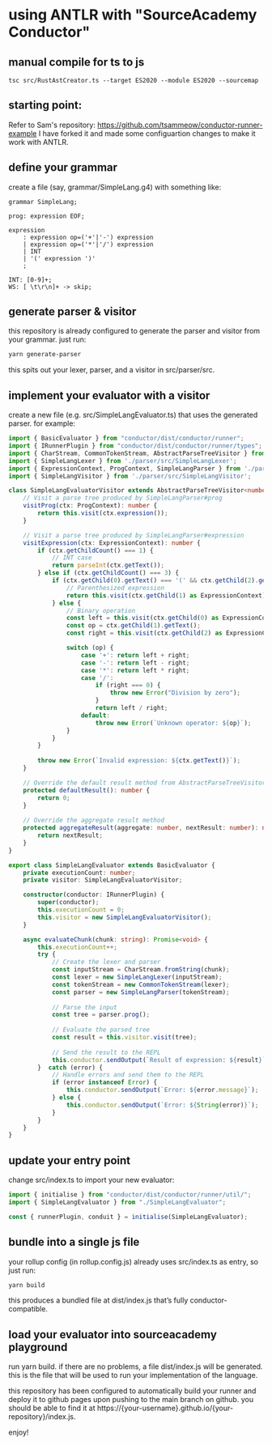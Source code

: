 # using ANTLR with "SourceAcademy Conductor"
## manual compile for ts to js
`tsc src/RustAstCreator.ts --target ES2020 --module ES2020 --sourcemap`

## starting point:
Refer to Sam's repository: https://github.com/tsammeow/conductor-runner-example
I have forked it and made some configuartion changes to make it work with ANTLR.

## define your grammar
create a file (say, grammar/SimpleLang.g4) with something like:
```antlr
grammar SimpleLang;

prog: expression EOF;

expression
    : expression op=('+'|'-') expression
    | expression op=('*'|'/') expression
    | INT
    | '(' expression ')'
    ;

INT: [0-9]+;
WS: [ \t\r\n]+ -> skip;
```

## generate parser & visitor
this repository is already configured to generate the parser and visitor from your grammar. just run:

```bash
yarn generate-parser
```
this spits out your lexer, parser, and a visitor in src/parser/src.

## implement your evaluator with a visitor
create a new file (e.g. src/SimpleLangEvaluator.ts) that uses the generated parser. for example:
```typescript
import { BasicEvaluator } from "conductor/dist/conductor/runner";
import { IRunnerPlugin } from "conductor/dist/conductor/runner/types";
import { CharStream, CommonTokenStream, AbstractParseTreeVisitor } from 'antlr4ng';
import { SimpleLangLexer } from './parser/src/SimpleLangLexer';
import { ExpressionContext, ProgContext, SimpleLangParser } from './parser/src/SimpleLangParser';
import { SimpleLangVisitor } from './parser/src/SimpleLangVisitor';

class SimpleLangEvaluatorVisitor extends AbstractParseTreeVisitor<number> implements SimpleLangVisitor<number> {
    // Visit a parse tree produced by SimpleLangParser#prog
    visitProg(ctx: ProgContext): number {
        return this.visit(ctx.expression());
    }

    // Visit a parse tree produced by SimpleLangParser#expression
    visitExpression(ctx: ExpressionContext): number {
        if (ctx.getChildCount() === 1) {
            // INT case
            return parseInt(ctx.getText());
        } else if (ctx.getChildCount() === 3) {
            if (ctx.getChild(0).getText() === '(' && ctx.getChild(2).getText() === ')') {
                // Parenthesized expression
                return this.visit(ctx.getChild(1) as ExpressionContext);
            } else {
                // Binary operation
                const left = this.visit(ctx.getChild(0) as ExpressionContext);
                const op = ctx.getChild(1).getText();
                const right = this.visit(ctx.getChild(2) as ExpressionContext);

                switch (op) {
                    case '+': return left + right;
                    case '-': return left - right;
                    case '*': return left * right;
                    case '/':
                        if (right === 0) {
                            throw new Error("Division by zero");
                        }
                        return left / right;
                    default:
                        throw new Error(`Unknown operator: ${op}`);
                }
            }
        }
        
        throw new Error(`Invalid expression: ${ctx.getText()}`);
    }

    // Override the default result method from AbstractParseTreeVisitor
    protected defaultResult(): number {
        return 0;
    }
    
    // Override the aggregate result method
    protected aggregateResult(aggregate: number, nextResult: number): number {
        return nextResult;
    }
}

export class SimpleLangEvaluator extends BasicEvaluator {
    private executionCount: number;
    private visitor: SimpleLangEvaluatorVisitor;

    constructor(conductor: IRunnerPlugin) {
        super(conductor);
        this.executionCount = 0;
        this.visitor = new SimpleLangEvaluatorVisitor();
    }

    async evaluateChunk(chunk: string): Promise<void> {
        this.executionCount++;
        try {
            // Create the lexer and parser
            const inputStream = CharStream.fromString(chunk);
            const lexer = new SimpleLangLexer(inputStream);
            const tokenStream = new CommonTokenStream(lexer);
            const parser = new SimpleLangParser(tokenStream);
            
            // Parse the input
            const tree = parser.prog();
            
            // Evaluate the parsed tree
            const result = this.visitor.visit(tree);
            
            // Send the result to the REPL
            this.conductor.sendOutput(`Result of expression: ${result}`);
        }  catch (error) {
            // Handle errors and send them to the REPL
            if (error instanceof Error) {
                this.conductor.sendOutput(`Error: ${error.message}`);
            } else {
                this.conductor.sendOutput(`Error: ${String(error)}`);
            }
        }
    }
}
```

## update your entry point
change src/index.ts to import your new evaluator:
```typescript
import { initialise } from "conductor/dist/conductor/runner/util/";
import { SimpleLangEvaluator } from "./SimpleLangEvaluator";

const { runnerPlugin, conduit } = initialise(SimpleLangEvaluator);
```

## bundle into a single js file
your rollup config (in rollup.config.js) already uses src/index.ts as entry, so just run:
```bash
yarn build
```
this produces a bundled file at dist/index.js that’s fully conductor-compatible.

## load your evaluator into sourceacademy playground 
run yarn build. if there are no problems, a file dist/index.js will be generated. this is the file that will be used to run your implementation of the language.

this repository has been configured to automatically build your runner and deploy it to github pages upon pushing to the main branch on github. you should be able to find it at https://{your-username}.github.io/{your-repository}/index.js.

enjoy!


